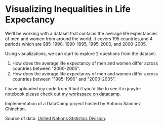 # Visualizing Inequalities in Life Expectancy

We'll be working with a dataset that contains the average life expectancies of men and women from around the world. It covers 195 countries,and 4 periods which are 985-1990, 1990-1995, 1995-2000, and 2000-2005.

Using visualizations, we can start to explore 2 questions from the dataset:

  1. How does the average life expectancy of men and women differ across countries between "2000-2005".
  2. How does the average life expectancy of men and women differ across countries between "1985-1990" and "2000-2005". 

I have uploaded my code from R but if you'd like to see it in jupyter notebook please check out [my workspace on datacamp](https://app.datacamp.com/workspace/w/7e1fbd84-5441-46a6-9e0d-6eddfe716651/edit/).


Implementation of a DataCamp project hosted by Antonio Sánchez Chinchón.

Source of data: [United Nations Statistics Division](http://data.un.org/Data.aspx?d=GenderStat&f=inID:37&c=1,2,3,4,5,6&s=crEngName:asc,sgvEngName:asc,timeEngName:desc&v=1/).


